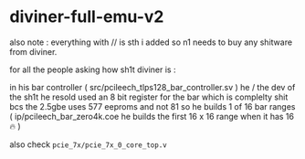 # diviner-full-emu-v2

also note : everything with // is sth i added so n1 needs to buy any shitware from diviner.


for all the people asking how sh1t diviner is : 

 in his bar controller ( src/pcileech_tlps128_bar_controller.sv ) he / the dev of the sh1t he resold used an 8 bit register for the bar which is complelty shit bcs the 2.5gbe uses 577 eeproms and not 81 
 so he builds 1 of 16 bar ranges ( ip/pcileech_bar_zero4k.coe he builds the first 16 x 16 range when it has 16 🔥 ) 

also check `pcie_7x/pcie_7x_0_core_top.v`
